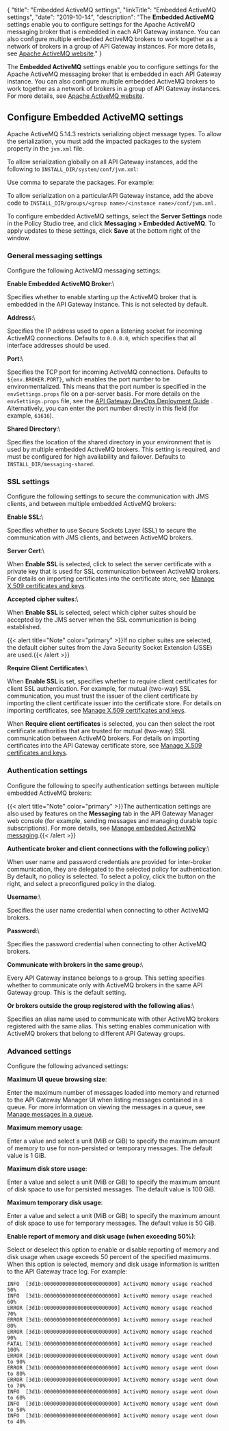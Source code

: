 {
"title": "Embedded ActiveMQ settings",
"linkTitle": "Embedded ActiveMQ settings",
"date": "2019-10-14",
"description": "The **Embedded ActiveMQ** settings enable you to configure settings for the Apache ActiveMQ messaging broker that is embedded in each API Gateway instance. You can also configure multiple embedded ActiveMQ brokers to work together as a network of brokers in a group of API Gateway instances. For more details, see [Apache ActiveMQ website](http://activemq.apache.org/)."
}
﻿

The **Embedded ActiveMQ** settings enable you to configure settings for the Apache ActiveMQ messaging broker that is embedded in each API Gateway instance. You can also configure multiple embedded ActiveMQ brokers to work together as a network of brokers in a group of API Gateway instances. For more details, see [Apache ActiveMQ website](http://activemq.apache.org/).

Configure Embedded ActiveMQ settings
------------------------------------

Apache ActiveMQ 5.14.3 restricts serializing object message types. To allow the serialization, you must add the impacted packages to the system property in the `jvm.xml` file.

To allow serialization globally on all API Gateway instances, add the following to `INSTALL_DIR/system/conf/jvm.xml`:

<VMArg name="-Dorg.apache.activemq.SERIALIZABLE\_PACKAGES=<list of packages>"/>

Use comma to separate the packages. For example:

<VMArg name="-Dorg.apache.activemq.SERIALIZABLE\_PACKAGES=myorg.data,myorg2.data2">

To allow serialization on a particularAPI Gateway instance, add the above code to `INSTALL_DIR/groups/<group name>/<instance name>/conf/jvm.xml.`

To configure embedded ActiveMQ settings, select the **Server Settings** node in the Policy Studio tree, and click **Messaging > Embedded ActiveMQ**. To apply updates to these settings, click **Save** at the bottom right of the window.

### General messaging settings

Configure the following ActiveMQ messaging settings:

**Enable Embedded ActiveMQ Broker**:\

Specifies whether to enable starting up the ActiveMQ broker that is embedded in the API Gateway instance. This is not selected by default.

**Address**:\

Specifies the IP address used to open a listening socket for incoming ActiveMQ connections. Defaults to `0.0.0.0`, which specifies that all interface addresses should be used.

**Port**:\

Specifies the TCP port for incoming ActiveMQ connections. Defaults to `${env.BROKER.PORT}`, which enables the port number to be environmentalized. This means that the port number is specified in the `envSettings.props` file on a per-server basis. For more details on the `envSettings.props` file, see the
[API Gateway DevOps Deployment Guide](/bundle/APIGateway_77_PromotionGuide_allOS_en_HTML5/)
. Alternatively, you can enter the port number directly in this field (for example, `61616`).

**Shared Directory**:\

Specifies the location of the shared directory in your environment that is used by multiple embedded ActiveMQ brokers. This setting is required, and must be configured for high availability and failover. Defaults to `INSTALL_DIR/messaging-shared`.

### SSL settings

Configure the following settings to secure the communication with JMS clients, and between multiple embedded ActiveMQ brokers:

**Enable SSL**:\

Specifies whether to use Secure Sockets Layer (SSL) to secure the communication with JMS clients, and between ActiveMQ brokers.

**Server Cert**:\

When **Enable SSL** is selected, click to select the server certificate with a private key that is used for SSL communication between ActiveMQ brokers. For details on importing certificates into the certificate store, see [Manage X.509 certificates and keys](../CommonTopics/general_certificates.htm).

**Accepted cipher suites**:\

When **Enable SSL** is selected, select which cipher suites should be accepted by the JMS server when the SSL communication is being established.

{{< alert title="Note" color="primary" >}}If no cipher suites are selected, the default cipher suites from the Java Security Socket Extension (JSSE) are used.{{< /alert >}}

**Require Client Certificates**:\

When **Enable SSL** is set, specifies whether to require client certificates for client SSL authentication. For example, for mutual (two-way) SSL communication, you must trust the issuer of the client certificate by importing the client certificate issuer into the certificate store. For details on importing certificates, see [Manage X.509 certificates and keys](../CommonTopics/general_certificates.htm).

When **Require client certificates** is selected, you can then select the root certificate authorities that are trusted for mutual (two-way) SSL communication between ActiveMQ brokers. For details on importing certificates into the API Gateway certificate store, see [Manage X.509 certificates and keys](../CommonTopics/general_certificates.htm).

### Authentication settings

Configure the following to specify authentication settings between multiple embedded ActiveMQ brokers:

{{< alert title="Note" color="primary" >}}The authentication settings are also used by features on the **Messaging** tab in the API Gateway Manager web console (for example, sending messages and managing durable topic subscriptions). For more details, see [Manage embedded ActiveMQ messaging](admin_messaging.htm).{{< /alert >}}

**Authenticate broker and client connections with the following policy**:\

When user name and password credentials are provided for inter-broker communication, they are delegated to the selected policy for authentication. By default, no policy is selected. To select a policy, click the button on the right, and select a preconfigured policy in the dialog.

**Username**:\

Specifies the user name credential when connecting to other ActiveMQ brokers.

**Password**:\

Specifies the password credential when connecting to other ActiveMQ brokers.

**Communicate with brokers in the same group**:\

Every API Gateway instance belongs to a group. This setting specifies whether to communicate only with ActiveMQ brokers in the same API Gateway group. This is the default setting.

**Or brokers outside the group registered with the following alias**:\

Specifies an alias name used to communicate with other ActiveMQ brokers registered with the same alias. This setting enables communication with ActiveMQ brokers that belong to different API Gateway groups.

### Advanced settings

Configure the following advanced settings:

**Maximum UI queue browsing size**:

Enter the maximum number of messages loaded into memory and returned to the API Gateway Manager UI when listing messages contained in a queue. For more information on viewing the messages in a queue, see [Manage messages in a queue](admin_messaging.htm#Manage).

**Maximum memory usage**:

Enter a value and select a unit (MiB or GiB) to specify the maximum amount of memory to use for non-persisted or temporary messages. The default value is 1 GiB.

**Maximum disk store usage**:

Enter a value and select a unit (MiB or GiB) to specify the maximum amount of disk space to use for persisted messages. The default value is 100 GiB.

**Maximum temporary disk usage**:

Enter a value and select a unit (MiB or GiB) to specify the maximum amount of disk space to use for temporary messages. The default value is 50 GiB.

**Enable report of memory and disk usage (when exceeding 50%)**:

Select or deselect this option to enable or disable reporting of memory and disk usage when usage exceeds 50 percent of the specified maximums. When this option is selected, memory and disk usage information is written to the API Gateway trace log. For example:

    INFO  [3d1b:000000000000000000000000] ActiveMQ memory usage reached 50%
    INFO  [3d1b:000000000000000000000000] ActiveMQ memory usage reached 60%
    ERROR [3d1b:000000000000000000000000] ActiveMQ memory usage reached 70%
    ERROR [3d1b:000000000000000000000000] ActiveMQ memory usage reached 80%
    ERROR [3d1b:000000000000000000000000] ActiveMQ memory usage reached 90%
    FATAL [3d1b:000000000000000000000000] ActiveMQ memory usage reached 100%
    ERROR [3d1b:000000000000000000000000] ActiveMQ memory usage went down to 90%
    ERROR [3d1b:000000000000000000000000] ActiveMQ memory usage went down to 80%
    ERROR [3d1b:000000000000000000000000] ActiveMQ memory usage went down to 70%
    INFO  [3d1b:000000000000000000000000] ActiveMQ memory usage went down to 60%
    INFO  [3d1b:000000000000000000000000] ActiveMQ memory usage went down to 50%
    INFO  [3d1b:000000000000000000000000] ActiveMQ memory usage went down to 40%
